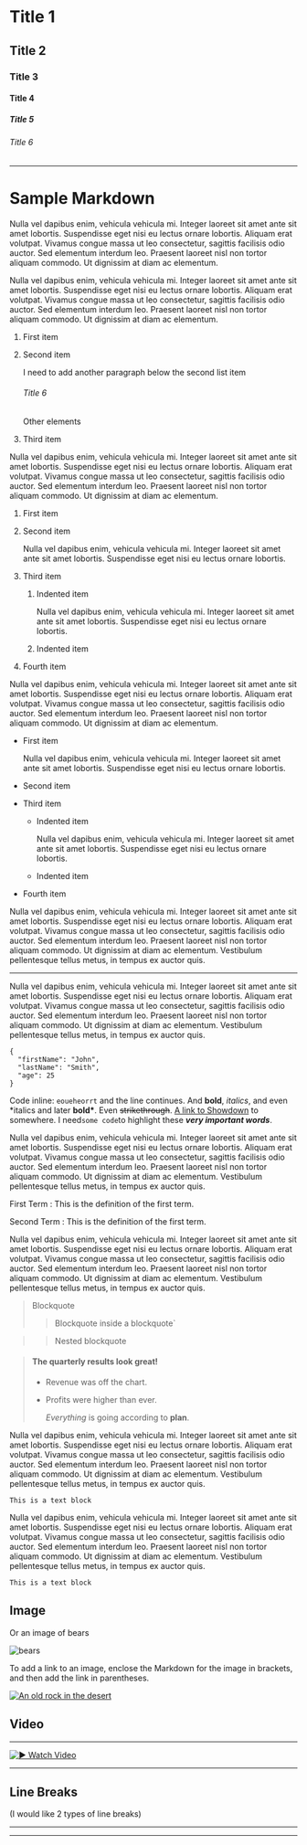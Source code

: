 # Title 1

## Title 2

### Title 3

#### Title 4

##### Title 5

###### Title 6

---

# Sample Markdown

Nulla vel dapibus enim, vehicula vehicula mi. Integer laoreet sit amet ante sit amet lobortis. Suspendisse eget nisi eu lectus ornare lobortis. Aliquam erat volutpat. Vivamus congue massa ut leo consectetur, sagittis facilisis odio auctor. Sed elementum interdum leo. Praesent laoreet nisl non tortor aliquam commodo. Ut dignissim at diam ac elementum.

Nulla vel dapibus enim, vehicula vehicula mi. Integer laoreet sit amet ante sit amet lobortis. Suspendisse eget nisi eu lectus ornare lobortis. Aliquam erat volutpat. Vivamus congue massa ut leo consectetur, sagittis facilisis odio auctor. Sed elementum interdum leo. Praesent laoreet nisl non tortor aliquam commodo. Ut dignissim at diam ac elementum.

1. First item
2. Second item

   I need to add another paragraph below the second list item

   ###### Title 6

   Other elements

3. Third item

Nulla vel dapibus enim, vehicula vehicula mi. Integer laoreet sit amet ante sit amet lobortis. Suspendisse eget nisi eu lectus ornare lobortis. Aliquam erat volutpat. Vivamus congue massa ut leo consectetur, sagittis facilisis odio auctor. Sed elementum interdum leo. Praesent laoreet nisl non tortor aliquam commodo. Ut dignissim at diam ac elementum.

1. First item
2. Second item

   Nulla vel dapibus enim, vehicula vehicula mi. Integer laoreet sit amet ante sit amet lobortis. Suspendisse eget nisi eu lectus ornare lobortis.

3. Third item

   1. Indented item

      Nulla vel dapibus enim, vehicula vehicula mi. Integer laoreet sit amet ante sit amet lobortis. Suspendisse eget nisi eu lectus ornare lobortis.

   2. Indented item

4. Fourth item

Nulla vel dapibus enim, vehicula vehicula mi. Integer laoreet sit amet ante sit amet lobortis. Suspendisse eget nisi eu lectus ornare lobortis. Aliquam erat volutpat. Vivamus congue massa ut leo consectetur, sagittis facilisis odio auctor. Sed elementum interdum leo. Praesent laoreet nisl non tortor aliquam commodo. Ut dignissim at diam ac elementum.

- First item

  Nulla vel dapibus enim, vehicula vehicula mi. Integer laoreet sit amet ante sit amet lobortis. Suspendisse eget nisi eu lectus ornare lobortis.

- Second item

- Third item

  - Indented item

    Nulla vel dapibus enim, vehicula vehicula mi. Integer laoreet sit amet ante sit amet lobortis. Suspendisse eget nisi eu lectus ornare lobortis.

  - Indented item

- Fourth item

Nulla vel dapibus enim, vehicula vehicula mi. Integer laoreet sit amet ante sit amet lobortis. Suspendisse eget nisi eu lectus ornare lobortis. Aliquam erat volutpat. Vivamus congue massa ut leo consectetur, sagittis facilisis odio auctor. Sed elementum interdum leo. Praesent laoreet nisl non tortor aliquam commodo. Ut dignissim at diam ac elementum. Vestibulum pellentesque tellus metus, in tempus ex auctor quis.

---

Nulla vel dapibus enim, vehicula vehicula mi. Integer laoreet sit amet ante sit amet lobortis. Suspendisse eget nisi eu lectus ornare lobortis. Aliquam erat volutpat. Vivamus congue massa ut leo consectetur, sagittis facilisis odio auctor. Sed elementum interdum leo. Praesent laoreet nisl non tortor aliquam commodo. Ut dignissim at diam ac elementum. Vestibulum pellentesque tellus metus, in tempus ex auctor quis.

```
{
  "firstName": "John",
  "lastName": "Smith",
  "age": 25
}
```

Code inline: `eoueheorrt` and the line continues. And **bold**, _italics_, and even \*italics and later **bold\***. Even ~~strikethrough~~. [A link to Showdown](https://showdownjs.com/) to somewhere. I need`some code`to highlight these **_very important words_**.

Nulla vel dapibus enim, vehicula vehicula mi. Integer laoreet sit amet ante sit amet lobortis. Suspendisse eget nisi eu lectus ornare lobortis. Aliquam erat volutpat. Vivamus congue massa ut leo consectetur, sagittis facilisis odio auctor. Sed elementum interdum leo. Praesent laoreet nisl non tortor aliquam commodo. Ut dignissim at diam ac elementum. Vestibulum pellentesque tellus metus, in tempus ex auctor quis.

First Term
: This is the definition of the first term.

Second Term
: This is the definition of the first term.

Nulla vel dapibus enim, vehicula vehicula mi. Integer laoreet sit amet ante sit amet lobortis. Suspendisse eget nisi eu lectus ornare lobortis. Aliquam erat volutpat. Vivamus congue massa ut leo consectetur, sagittis facilisis odio auctor. Sed elementum interdum leo. Praesent laoreet nisl non tortor aliquam commodo. Ut dignissim at diam ac elementum. Vestibulum pellentesque tellus metus, in tempus ex auctor quis.

> Blockquote
>
> > Blockquote inside a blockquote`

> > Nested blockquote

> #### The quarterly results look great!
>
> - Revenue was off the chart.
> - Profits were higher than ever.
>
>   _Everything_ is going according to **plan**.

Nulla vel dapibus enim, vehicula vehicula mi. Integer laoreet sit amet ante sit amet lobortis. Suspendisse eget nisi eu lectus ornare lobortis. Aliquam erat volutpat. Vivamus congue massa ut leo consectetur, sagittis facilisis odio auctor. Sed elementum interdum leo. Praesent laoreet nisl non tortor aliquam commodo. Ut dignissim at diam ac elementum. Vestibulum pellentesque tellus metus, in tempus ex auctor quis.

    This is a text block

Nulla vel dapibus enim, vehicula vehicula mi. Integer laoreet sit amet ante sit amet lobortis. Suspendisse eget nisi eu lectus ornare lobortis. Aliquam erat volutpat. Vivamus congue massa ut leo consectetur, sagittis facilisis odio auctor. Sed elementum interdum leo. Praesent laoreet nisl non tortor aliquam commodo. Ut dignissim at diam ac elementum. Vestibulum pellentesque tellus metus, in tempus ex auctor quis.

    This is a text block

## Image

Or an image of bears

![bears](http://placebear.com/200/200)

To add a link to an image, enclose the Markdown for the image in brackets, and then add the link in parentheses.

[![An old rock in the desert](http://placebear.com/200/200 "Shiprock, New Mexico by Beau Rogers")](https://www.flickr.com/photos/beaurogers/31833779864/in/photolist-Qv3rFw-34mt9F-a9Cmfy-5Ha3Zi-9msKdv-o3hgjr-hWpUte-4WMsJ1-KUQ8N-deshUb-vssBD-6CQci6-8AFCiD-zsJWT-nNfsgB-dPDwZJ-bn9JGn-5HtSXY-6CUhAL-a4UTXB-ugPum-KUPSo-fBLNm-6CUmpy-4WMsc9-8a7D3T-83KJev-6CQ2bK-nNusHJ-a78rQH-nw3NvT-7aq2qf-8wwBso-3nNceh-ugSKP-4mh4kh-bbeeqH-a7biME-q3PtTf-brFpgb-cg38zw-bXMZc-nJPELD-f58Lmo-bXMYG-bz8AAi-bxNtNT-bXMYi-bXMY6-bXMYv)

## Video

---

[![▶️ Watch Video](https://img.youtube.com/vi/gyMwXuJrbJQ/maxresdefault.jpg)](https://www.youtube.com/watch?v=gyMwXuJrbJQ)

---

## Line Breaks

(I would like 2 types of line breaks)

---

---
